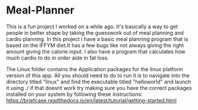 # Meal-Planner
This is a fun project I worked on a while ago. It's basically a way to get people in better shape by taking the guesswork out of meal planning and cardio planning. In this project i have a basic meal planning program that is based on the IFFYM diet.It has a few bugs like not always giving the right amount giving the calorie input. I also have a program that calculates how much cardio to do in order aide in fat loss.

The Linux folder contains the Application packages for the linux platform version of this app. All you should need to do to run it 
is to navigate into the directory titled "linux" and find the executable titled "helloworld" and launch it using ./
if that doesnt work try making sure you have the correct packages installed on your system by following these instructions:
https://briefcase.readthedocs.io/en/latest/tutorial/getting-started.html
